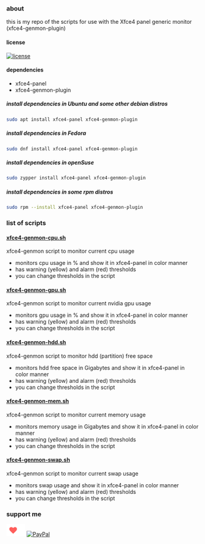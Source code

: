 ### about

this is my repo of the scripts for use with the Xfce4 panel generic monitor (xfce4-genmon-plugin)

#### license

[![license](https://img.shields.io/github/license/almaceleste/xfce4-genmon-scripts.svg?longCache=true)](https://github.com/almaceleste/xfce4-genmon-scripts/blob/master/LICENSE)

<!-- #### wiki -->

#### dependencies

* xfce4-panel
* xfce4-genmon-plugin

##### install dependencies in Ubuntu and some other debian distros

```bash
sudo apt install xfce4-panel xfce4-genmon-plugin
```

##### install dependencies in Fedora

```bash
sudo dnf install xfce4-panel xfce4-genmon-plugin
```

##### install dependencies in openSuse

```bash
sudo zypper install xfce4-panel xfce4-genmon-plugin
```

##### install dependencies in some rpm distros

```bash
sudo rpm --install xfce4-panel xfce4-genmon-plugin
```

### list of scripts

#### [xfce4-genmon-cpu.sh](https://github.com/almaceleste/xfce4-genmon-scripts/raw/master/src/xfce4-genmon-cpu.sh 'download')

xfce4-genmon script to monitor current cpu usage

* monitors cpu usage in % and show it in xfce4-panel in color manner
* has warning (yellow) and alarm (red) thresholds
* you can change thresholds in the script

#### [xfce4-genmon-gpu.sh](https://github.com/almaceleste/xfce4-genmon-scripts/raw/master/src/xfce4-genmon-gpu.sh 'download')

xfce4-genmon script to monitor current nvidia gpu usage

* monitors gpu usage in % and show it in xfce4-panel in color manner
* has warning (yellow) and alarm (red) thresholds
* you can change thresholds in the script

#### [xfce4-genmon-hdd.sh](https://github.com/almaceleste/xfce4-genmon-scripts/raw/master/src/xfce4-genmon-hdd.sh 'download')

xfce4-genmon script to monitor hdd (partition) free space

* monitors hdd free space in Gigabytes and show it in xfce4-panel in color manner
* has warning (yellow) and alarm (red) thresholds
* you can change thresholds in the script

#### [xfce4-genmon-mem.sh](https://github.com/almaceleste/xfce4-genmon-scripts/raw/master/src/xfce4-genmon-mem.sh 'download')

xfce4-genmon script to monitor current memory usage

* monitors memory usage in Gigabytes and show it in xfce4-panel in color manner
* has warning (yellow) and alarm (red) thresholds
* you can change thresholds in the script

#### [xfce4-genmon-swap.sh](https://github.com/almaceleste/xfce4-genmon-scripts/raw/master/src/xfce4-genmon-swap.sh 'download')

xfce4-genmon script to monitor current swap usage

* monitors swap usage and show it in xfce4-panel in color manner
* has warning (yellow) and alarm (red) thresholds
* you can change thresholds in the script

### support me
<!-- [![Beerpay](https://beerpay.io/almaceleste/xfce4-genmon-scripts/badge.svg?style=beer)](https://beerpay.io/almaceleste/xfce4-genmon-scripts) [![Beerpay](https://beerpay.io/almaceleste/xfce4-genmon-scripts/make-wish.svg?style=flat)](https://beerpay.io/almaceleste/xfce4-genmon-scripts?focus=wish) -->
[![Ko-fi](/assets/img/Ko-fi_logo_transparent.png)](https://ko-fi.com/almaceleste "bye me cofee")
[![PayPal](https://img.shields.io/badge/Paypal-donate_me-blue.svg?longCache=true&logo=paypal)](https://www.paypal.me/almaceleste "paypal | donate me")
